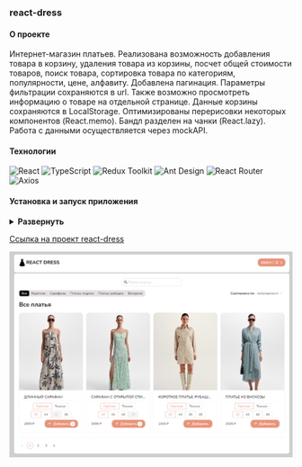 ### react-dress

#### О проекте

Интернет-магазин платьев. Реализована возможность добавления товара в корзину, удаления товара из корзины, посчет общей стоимости товаров, поиск товара, сортировка товара по категориям, популярности, цене, алфавиту. Добавлена пагинация. Параметры фильтрации сохраняются в url. Также возможно просмотреть информацию о товаре на отдельной странице. Данные корзины сохраняются в LocalStorage. Оптимизированы перерисовки некоторых компонентов (React.memo). Бандл разделен на чанки (React.lazy). Работа с данными осуществляется через mockAPI.

#### Технологии

<div>
  <img height='25px' src="https://img.shields.io/badge/React-20232A??style=plastic&logo=react&logoColor=61DAFB" alt="React">
  <img height='25px' src="https://img.shields.io/badge/TypeScript-20232A??style=plastic&logo=typescript&logoColor=3178C6" alt="TypeScript">
  <img height='25px' src="https://img.shields.io/badge/Redux Toolkit-20232A??style=plastic&logo=redux&logoColor=764ABC" alt="Redux Toolkit">
  <img height='25px' src="https://img.shields.io/badge/Ant Design-20232A??style=for-the-badge&logo=Ant Design&logoColor=0170FE" alt="Ant Design"/>
  <img height='25px' src="https://img.shields.io/badge/React Router v6-20232A??style=plastic&logo=reactrouter&logoColor=CA4245" alt="React Router">
  <img height='25px' src="https://img.shields.io/badge/Axios-20232A??style=for-the-badge&logo=Axios&logoColor=5A29E4" alt="Axios">
</div>

#### Установка и запуск приложения

<details><summary><b>Развернуть</b></summary>

Клонировать репозиторий:

    git clone https://github.com/Mariyazakharova73/react-dress.git

Установить зависимости:

    npm install

Собрать проект:

    npm run build

Запустить проект:

    npm start

</details>

[Ссылка на проект react-dress](https://mariyazakharova73.github.io/react-dress/)

<div align="center">
  <img width="575" alt="Приложение." src="./src/images/app.png">
</div>
